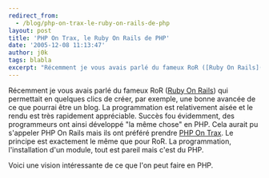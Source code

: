 ```yaml
---
redirect_from:
  - /blog/php-on-trax-le-ruby-on-rails-de-php
layout: post
title: 'PHP On Trax, le Ruby On Rails de PHP'
date: '2005-12-08 11:13:47'
author: j0k
tags: blabla
excerpt: "Récemment je vous avais parlé du fameux RoR ([Ruby On Rails](http://www.j0k3r.net/news-ror-ruby-on-rails-863.html)) qui permettait en quelques clics de créer, par exemple, une bonne avancée de ce que pourrai être un blog. La programmation est relativement aisée et le rendu est très rapidement appréciable.     \nSuccès fou évidemment, des programmeurs ont      …"
---
```


Récemment je vous avais parlé du fameux RoR ([Ruby On Rails](http://www.j0k3r.net/news-ror-ruby-on-rails-863.html)) qui permettait en quelques clics de créer, par exemple, une bonne avancée de ce que pourrai être un blog. La programmation est relativement aisée et le rendu est très rapidement appréciable.
Succès fou évidemment, des programmeurs ont ainsi développé "la même chose" en PHP. Cela aurait pu s'appeler PHP On Rails mais ils ont préféré prendre [PHP On Trax](http://www.phpontrax.com/). Le principe est exactement le même que pour RoR. La programmation, l'installation d'un module, tout est pareil mais c'est du PHP.

Voici une vision intéressante de ce que l'on peut faire en PHP.

